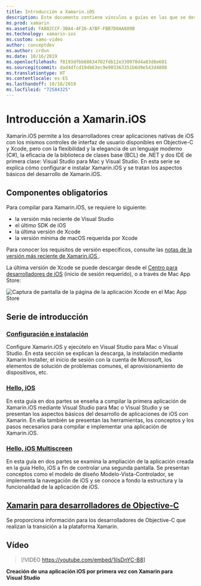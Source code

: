 ```yaml
---
title: Introducción a Xamarin.iOS
description: Este documento contiene vínculos a guías en las que se describe cómo configurar Xamarin.iOS y cómo compilar una primera aplicación. Además, se proporciona información sobre Xamarin para programadores de Objective-C.
ms.prod: xamarin
ms.assetid: FA802CCF-3BA4-4F26-A7BF-FBB7D0AA889B
ms.technology: xamarin-ios
ms.custom: xamu-video
author: conceptdev
ms.author: crdun
ms.date: 10/16/2019
ms.openlocfilehash: f8193dfbb68634702fdb12e330970d4a83d8e601
ms.sourcegitcommit: dad4dfcd194b63ec9e903363351b6d9e543d4888
ms.translationtype: HT
ms.contentlocale: es-ES
ms.lasthandoff: 10/18/2019
ms.locfileid: "72584325"
---
```

# <a name="get-started-with-xamarinios"></a>Introducción a Xamarin.iOS

Xamarin.iOS permite a los desarrolladores crear aplicaciones nativas de iOS con los mismos controles de interfaz de usuario disponibles en Objective-C y Xcode, pero con la flexibilidad y la elegancia de un lenguaje moderno (C#), la eficacia de la biblioteca de clases base (BCL) de .NET y dos IDE de primera clase: Visual Studio para Mac y Visual Studio. En esta serie se explica cómo configurar e instalar Xamarin.iOS y se tratan los aspectos básicos del desarrollo de Xamarin.iOS.

## <a name="required-components"></a>Componentes obligatorios

Para compilar para Xamarin.iOS, se requiere lo siguiente:

- la versión más reciente de Visual Studio
- el último SDK de iOS
- la última versión de Xcode
- la versión mínima de macOS requerida por Xcode

Para conocer los requisitos de versión específicos, consulte las [notas de la versión más reciente de Xamarin.iOS ](/xamarin/ios/release-notes/).

La última versión de Xcode se puede descargar desde el [Centro para desarrolladores de iOS](https://developer.apple.com/devcenter/ios/index.action#downloads) (inicio de sesión requerido), o a través de Mac App Store:

![Captura de pantalla de la página de la aplicación Xcode en el Mac App Store](installation/images/xcode.png "Xcode en la tienda de aplicaciones de Mac")

## <a name="getting-started-series"></a>Serie de introducción

### <a name="setup-and-installationiosget-startedinstallationindexmd"></a>[Configuración e instalación](~/ios/get-started/installation/index.md)

Configure Xamarin.iOS y ejecútelo en Visual Studio para Mac o Visual Studio. En esta sección se explican la descarga, la instalación mediante Xamarin Installer, el inicio de sesión con la cuenta de Microsoft, los elementos de solución de problemas comunes, el aprovisionamiento de dispositivos, etc.

### <a name="hello-iosiosget-startedhello-iosindexmd"></a>[Hello, iOS](~/ios/get-started/hello-ios/index.md)

En esta guía en dos partes se enseña a compilar la primera aplicación de Xamarin.iOS mediante Visual Studio para Mac o Visual Studio y se presentan los aspectos básicos del desarrollo de aplicaciones de iOS con Xamarin. En ella también se presentan las herramientas, los conceptos y los pasos necesarios para compilar e implementar una aplicación de Xamarin.iOS.

### <a name="hello-ios-multiscreeniosget-startedhello-ios-multiscreenindexmd"></a>[Hello, iOS Multiscreen](~/ios/get-started/hello-ios-multiscreen/index.md)

En esta guía en dos partes se examina la ampliación de la aplicación creada en la guía Hello, iOS a fin de controlar una segunda pantalla. Se presentan conceptos como el modelo de diseño Modelo-Vista-Controlador, se implementa la navegación de iOS y se conoce a fondo la estructura y la funcionalidad de la aplicación de iOS.

## <a name="xamarin-for-objective-c-developersobjective-c-developersindexmd"></a>[Xamarin para desarrolladores de Objective-C](objective-c-developers/index.md)

Se proporciona información para los desarrolladores de Objective-C que realizan la transición a la plataforma Xamarin.

## <a name="video"></a>Vídeo

> [!VIDEO https://youtube.com/embed/1ilsDnYC-B8]

**Creación de una aplicación iOS por primera vez con Xamarin para Visual Studio**
